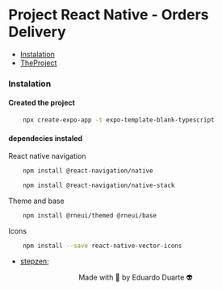 # Project React Native - Orders Delivery


* [Instalation](#Instalation)
* [TheProject](#the-project)

### Instalation

#### Created the project
```bash
    npx create-expo-app -t expo-template-blank-typescript
```

#### dependecies instaled

<p>React native navigation</p>

```bash
    npm install @react-navigation/native
```

```bash
    npm install @react-navigation/native-stack
```

<p>Theme and base</p>

```bash
    npm install @rneui/themed @rneui/base
```



<p>Icons</p>

```bash
    npm install --save react-native-vector-icons
```


* [stepzen](https://stepzen.com/);


<p align="center">Made with 💙 by Eduardo Duarte 👽</p>